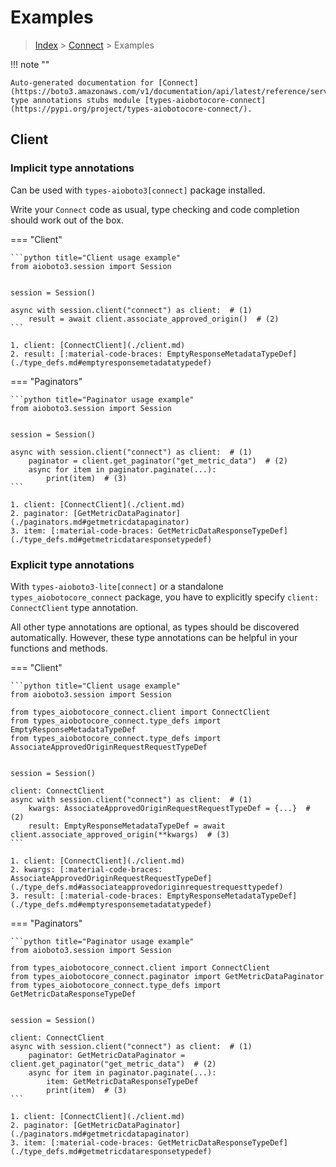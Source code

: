 # Examples

> [Index](../README.md) > [Connect](./README.md) > Examples

!!! note ""

    Auto-generated documentation for [Connect](https://boto3.amazonaws.com/v1/documentation/api/latest/reference/services/connect.html#Connect)
    type annotations stubs module [types-aiobotocore-connect](https://pypi.org/project/types-aiobotocore-connect/).

## Client

### Implicit type annotations

Can be used with `types-aioboto3[connect]` package installed.

Write your `Connect` code as usual,
type checking and code completion should work out of the box.



=== "Client"

    ```python title="Client usage example"
    from aioboto3.session import Session


    session = Session()

    async with session.client("connect") as client:  # (1)
        result = await client.associate_approved_origin()  # (2)
    ```

    1. client: [ConnectClient](./client.md)
    2. result: [:material-code-braces: EmptyResponseMetadataTypeDef](./type_defs.md#emptyresponsemetadatatypedef) 



=== "Paginators"

    ```python title="Paginator usage example"
    from aioboto3.session import Session


    session = Session()

    async with session.client("connect") as client:  # (1)
        paginator = client.get_paginator("get_metric_data")  # (2)
        async for item in paginator.paginate(...):
            print(item)  # (3)
    ```

    1. client: [ConnectClient](./client.md)
    2. paginator: [GetMetricDataPaginator](./paginators.md#getmetricdatapaginator)
    3. item: [:material-code-braces: GetMetricDataResponseTypeDef](./type_defs.md#getmetricdataresponsetypedef) 




### Explicit type annotations

With `types-aioboto3-lite[connect]`
or a standalone `types_aiobotocore_connect` package, you have to explicitly specify
`client: ConnectClient` type annotation.

All other type annotations are optional, as types should be discovered automatically.
However, these type annotations can be helpful in your functions and methods.


=== "Client"

    ```python title="Client usage example"
    from aioboto3.session import Session

    from types_aiobotocore_connect.client import ConnectClient
    from types_aiobotocore_connect.type_defs import EmptyResponseMetadataTypeDef
    from types_aiobotocore_connect.type_defs import AssociateApprovedOriginRequestRequestTypeDef


    session = Session()

    client: ConnectClient
    async with session.client("connect") as client:  # (1)
        kwargs: AssociateApprovedOriginRequestRequestTypeDef = {...}  # (2)
        result: EmptyResponseMetadataTypeDef = await client.associate_approved_origin(**kwargs)  # (3)
    ```

    1. client: [ConnectClient](./client.md)
    2. kwargs: [:material-code-braces: AssociateApprovedOriginRequestRequestTypeDef](./type_defs.md#associateapprovedoriginrequestrequesttypedef) 
    3. result: [:material-code-braces: EmptyResponseMetadataTypeDef](./type_defs.md#emptyresponsemetadatatypedef) 



=== "Paginators"

    ```python title="Paginator usage example"
    from aioboto3.session import Session

    from types_aiobotocore_connect.client import ConnectClient
    from types_aiobotocore_connect.paginator import GetMetricDataPaginator
    from types_aiobotocore_connect.type_defs import GetMetricDataResponseTypeDef


    session = Session()

    client: ConnectClient
    async with session.client("connect") as client:  # (1)
        paginator: GetMetricDataPaginator = client.get_paginator("get_metric_data")  # (2)
        async for item in paginator.paginate(...):
            item: GetMetricDataResponseTypeDef
            print(item)  # (3)
    ```

    1. client: [ConnectClient](./client.md)
    2. paginator: [GetMetricDataPaginator](./paginators.md#getmetricdatapaginator)
    3. item: [:material-code-braces: GetMetricDataResponseTypeDef](./type_defs.md#getmetricdataresponsetypedef) 




